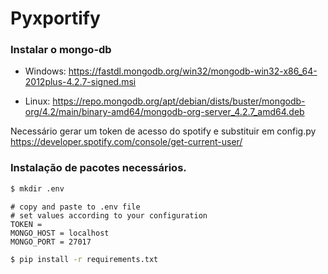 # Pyxportify

### Instalar o mongo-db
- Windows:
https://fastdl.mongodb.org/win32/mongodb-win32-x86_64-2012plus-4.2.7-signed.msi

- Linux:
https://repo.mongodb.org/apt/debian/dists/buster/mongodb-org/4.2/main/binary-amd64/mongodb-org-server_4.2.7_amd64.deb

Necessário gerar um token de acesso do spotify e substituir em config.py
https://developer.spotify.com/console/get-current-user/

### Instalação de pacotes necessários.

```bash
$ mkdir .env
```

```env
# copy and paste to .env file
# set values according to your configuration
TOKEN = 
MONGO_HOST = localhost
MONGO_PORT = 27017
```

```bash
$ pip install -r requirements.txt
```
